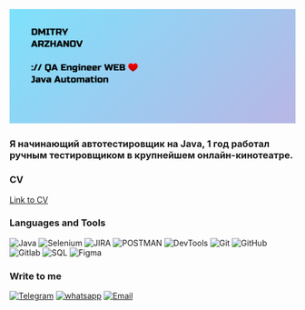 ![Header](https://github.com/dmitry-arzhanov/dmitryarzhanov/blob/main/assets/Header2.png)

### Я начинающий автотестировщик на Java, 1 год работал ручным тестировщиком в крупнейшем онлайн-кинотеатре.

### CV
[Link to CV](https://disk.yandex.ru/i/K8Y7uhVqngk_Kw)


### Languages and Tools
![Java](https://img.shields.io/badge/-Java-000000?style=for-the-badge&logo=javascript&logoColor=#F7DF1E)
![Selenium](https://img.shields.io/badge/-Selenium-000000?style=for-the-badge&logo=selenium&logoColor=#43B02A)
![JIRA](https://img.shields.io/badge/-JIRA-000000?style=for-the-badge&logo=jira&logoColor=#0052CC)
![POSTMAN](https://img.shields.io/badge/-postman-000000?style=for-the-badge&logo=postman&logoColor=#FF6C37)
![DevTools](https://img.shields.io/badge/-DevTools-000000?style=for-the-badge&logo=googlechrome&logoColor=#4285F4)
![Git](https://img.shields.io/badge/-Git-000000?style=for-the-badge&logo=git&logoColor=#F05032)
![GitHub](https://img.shields.io/badge/-GitHub-000000?style=for-the-badge&logo=github&logoColor=#181717)
![Gitlab](https://img.shields.io/badge/-Gitlab-000000?style=for-the-badge&logo=gitlab&logoColor=#181717)
![SQL](https://img.shields.io/badge/-SQL-000000?style=for-the-badge&logo=postgresql&logoColor=#4169E1)
![Figma](https://img.shields.io/badge/-SQL-000000?style=for-the-badge&logo=Figma&logoColor=##F24E1E)

### Write to me
[![Telegram](https://img.shields.io/badge/-Telegram-000000?style=for-the-badge&logo=telegram&logoColor=#26A5E4)](https://t.me/Dmitry_ar)
[![whatsapp](https://img.shields.io/badge/-whatsapp-000000?style=for-the-badge&logo=whatsapp&logoColor=#25D366)](https://t.me/Dmitry_ar)
[![Email](https://img.shields.io/badge/-Email-000000?style=for-the-badge&logo=maildotru&logoColor=#005FF9)](<a href="mailto:dmitry.arzhanov.work@yandex.ru">)


